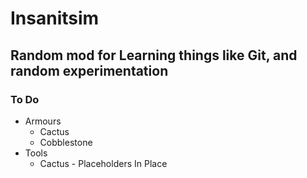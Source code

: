 # Insanitsim
## Random mod for Learning things like Git, and random experimentation
### To Do
* Armours
    * Cactus
    * Cobblestone
* Tools
    * Cactus - Placeholders In Place
